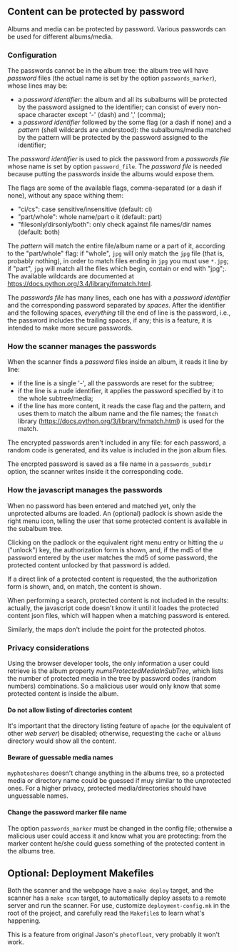 ## Content can be protected by password

Albums and media can be protected by password. Various passwords can be used for different albums/media.

### Configuration

The passwords cannot be in the album tree: the album tree will have _password_ files (the actual name is set by the option `passwords_marker`), whose lines may be:

* a _password identifier_: the album and all its subalbums will be protected by the password assigned to the identifier; can consist of every non-space character except '-' (dash) and ',' (comma);
* a _password identifier_ followed by the some flag (or a dash if none) and a _pattern_ (shell wildcards are understood): the subalbums/media matched by the pattern will be protected by the password assigned to the identifier;

The _password identifier_ is used to pick the password from a _passwords file_ whose name is set by option `password_file`. The _password file_ is needed because putting the passwords inside the albums would expose them.

The flags are some of the available flags, comma-separated (or a dash if none), without any space withing them:
- "ci/cs": case sensitive/insensitive (default: ci)
- "part/whole": whole name/part o it (default: part)
- "filesonly/dirsonly/both": only check against file names/dir names (default: both)

The _pattern_ will match the entire file/album name or a part of it, according to the "part/whole" flag: if "whole", `jpg` will only match the `jpg` file (that is, probably nothing), in order to match files ending in `jpg` you must use `*.jpg`; if "part", `jpg` will match all the files which begin, contain or end with "jpg";. The available wildcards are documented at https://docs.python.org/3.4/library/fnmatch.html.

The _passwords file_ has many lines, each one has with a _password identifier_ and the corresponding password separated by _spaces_. After the identifier and the following spaces, _everything_ till the end of line is the password, i.e., the password includes the trailing spaces, if any; this is a feature, it is intended to make more secure passwords.

### How the scanner manages the passwords

When the scanner finds a _password_ files inside an album, it reads it line by line:

* if the line is a single '-', all the passwords are reset for the subtree;
* if the line is a nude identifier, it applies the password specified by it to the whole subtree/media;
* if the line has more content, it reads the case flag and the pattern, and uses them to match the album name and the file names; the `fnmatch` library (https://docs.python.org/3/library/fnmatch.html) is used for the match.

The encrypted passwords aren't included in any file: for each password, a random code is generated, and its value is included in the json album files.

The encrpted password is saved as a file name in a `passwords_subdir` option, the scanner writes inside it the corresponding code.

### How the javascript manages the passwords

When no password has been entered and matched yet, only the unprotected albums are loaded. An (optional) padlock is shown aside the right menu icon, telling the user that some protected content is available in the subalbum tree.

Clicking on the padlock or the equivalent right menu entry or hitting the _u_ ("unlock") key, the authorization form is shown, and, if the md5 of the password entered by the user matches the md5 of some password, the protected content unlocked by that password is added.

If a direct link of a protected content is requested, the the authorization form is shown, and, on match, the content is shown.

When performing a search, protected content is not included in the results: actually, the javascript code doesn't know it until it loades the protected content json files, which will happen when a matching password is entered.

Similarly, the maps don't include the point for the protected photos.

### Privacy considerations

Using the browser developer tools, the only information a user could retrieve is the album property _numsProtectedMediaInSubTree_, which lists the number of protected media in the tree by password codes (random numbers) combinations. So a malicious user would only know that some protected content is inside the album.

#### Do not allow listing of directories content

It's important that the directory listing feature of `apache` (or the equivalent of other _web server_) be disabled; otherwise, requesting the `cache` or `albums` directory would show all the content.

#### Beware of guessable media names

`myphotoshares` doesn't change anything in the albums tree, so a protected media or directory name could be guessed if muy similar to the unprotected ones. For a higher privacy, protected media/directories should have unguessable names.

#### Change the password marker file name

The option `passwords_marker` must be changed in the config file; otherwise a malicious user could access it and know what you are protecting: from the marker content he/she could guess something of the protected content in the albums tree.

## Optional: Deployment Makefiles

Both the scanner and the webpage have a `make deploy` target, and the scanner has a `make scan` target, to automatically deploy assets to a remote server and run the scanner. For use, customize `deployment-config.mk` in the root of the project, and carefully read the `Makefile`s to learn what's happening.

This is a feature from original Jason's `photofloat`, very probably it won't work.
